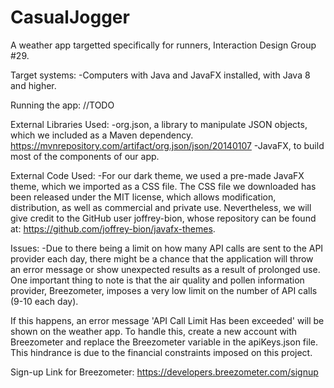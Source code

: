 # CasualJogger
A weather app targetted specifically for runners, Interaction Design Group #29.

Target systems:
-Computers with Java and JavaFX installed, with Java 8 and higher. 

Running the app:
//TODO

External Libraries Used:
-org.json, a library to manipulate JSON objects, which we included as a Maven dependency. https://mvnrepository.com/artifact/org.json/json/20140107
-JavaFX, to build most of the components of our app. 

External Code Used:
-For our dark theme, we used a pre-made JavaFX theme, which we imported as a CSS file. The CSS file we downloaded has been released under the MIT license, which allows modification, distribution, as well as commercial and private use. Nevertheless, we will give credit to the GitHub user joffrey-bion, whose repository can be found at: https://github.com/joffrey-bion/javafx-themes.

Issues:
-Due to there being a limit on how many API calls are sent to the API provider each day, there might be a chance that the application will throw an error message or show unexpected results as a result of prolonged use. One important thing to note is that the air quality and pollen information provider, Breezometer, imposes a very low limit on the number of API calls (9-10 each day). 

If this happens, an error message 'API Call Limit Has been exceeded' will be shown on the weather app.
To handle this, create a new account with Breezometer and replace the Breezometer variable in the apiKeys.json file. 
This hindrance is due to the financial constraints imposed on this project. 

Sign-up Link for Breezometer: 
https://developers.breezometer.com/signup



